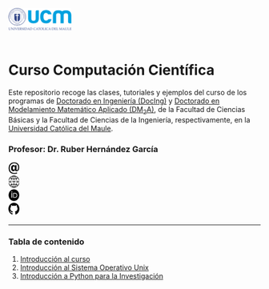 <img align="left" src="img/logo-ucm.png" width="25%"> <br><br><br><br>

# Curso Computación Científica

Este repositorio recoge las clases, tutoriales y ejemplos del curso de los programas de [Doctorado en Ingeniería (DocIng)](http://www.docing.ucm.cl/index.html) y 
[Doctorado en Modelamiento Matemático Aplicado (DM<sub>2</sub>A)](http://vrip.ucm.cl/doctorado-en-modelamiento-matematico-aplicado/), de la Facultad de Ciencias Básicas y la Facultad de Ciencias de la Ingeniería, respectivamente,
en la [Universidad Católica del Maule](www.ucm.cl).

### Profesor: Dr. Ruber Hernández García

<div style="overflow: hidden; display: inline-block;">
    <div style="display: inline-block; max-width: 20%; max-height: 20%;">
      <a href="mailto:rhernandez@ucm.cl">
        <img src="img/email.webp" alt="email" height="24px" width="24px">
      </a>
        <a href="www.ruberhg.com">
        <img src="img/website-icon.jpeg" alt="website" height="24px" width="24px">
      </a>
        <a href="https://orcid.org/0000-0002-9311-1193">
        <img src="img/orcid.png" alt="orcid" height="24px" width="24px">
      </a>
        <a href="https://github.com/ruberhg" rel="nofollow noreferrer">
        <img src="img/github.png" alt="github" height="24px" width="24px">
      </a>
    </div>
</div>

----

### Tabla de contenido

1. [Introducción al curso](00_Intro.ipynb)
2. [Introducción al Sistema Operativo Unix](01_Intro_Unix.ipynb)
3. [Introducción a Python para la Investigación](02_Intro_Python.ipynb)


